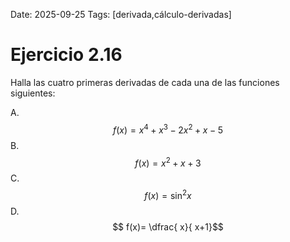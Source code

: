 Date: 2025-09-25
Tags: [derivada,cálculo-derivadas]

# Ejercicio 2.16

 
Halla las cuatro primeras derivadas de cada una de las funciones siguientes:

A.   $$ f(x)= x^4+x^3-2x^2+x-5$$ 
B.   $$ f(x)= x^2+x+3$$ 
C.   $$ f(x)= \sin  ^2 x$$ 
D.   $$ f(x)= \dfrac{ x}{ x+1}$$ 
